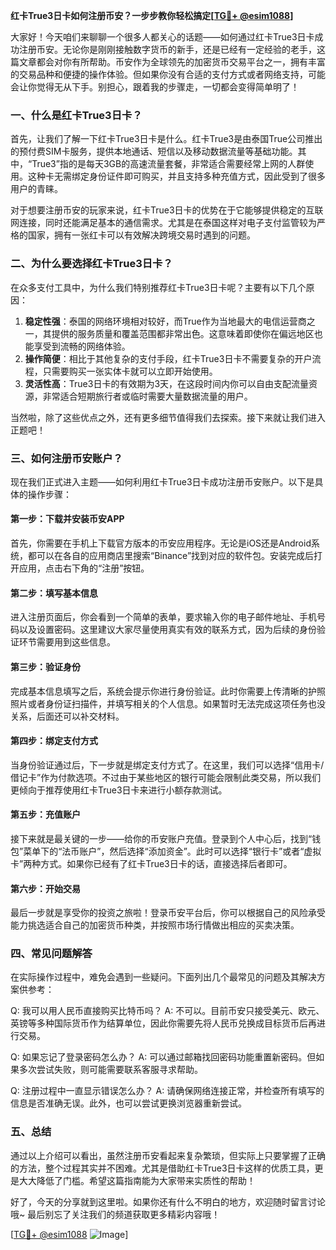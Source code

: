 **红卡True3日卡如何注册币安？一步步教你轻松搞定[[TG💪+ @esim1088](https://t.me/s/esim1088)]**

大家好！今天咱们来聊聊一个很多人都关心的话题——如何通过红卡True3日卡成功注册币安。无论你是刚刚接触数字货币的新手，还是已经有一定经验的老手，这篇文章都会对你有所帮助。币安作为全球领先的加密货币交易平台之一，拥有丰富的交易品种和便捷的操作体验。但如果你没有合适的支付方式或者网络支持，可能会让你觉得无从下手。别担心，跟着我的步骤走，一切都会变得简单明了！

### 一、什么是红卡True3日卡？

首先，让我们了解一下红卡True3日卡是什么。红卡True3是由泰国True公司推出的预付费SIM卡服务，提供本地通话、短信以及移动数据流量等基础功能。其中，“True3”指的是每天3GB的高速流量套餐，非常适合需要经常上网的人群使用。这种卡无需绑定身份证件即可购买，并且支持多种充值方式，因此受到了很多用户的青睐。

对于想要注册币安的玩家来说，红卡True3日卡的优势在于它能够提供稳定的互联网连接，同时还能满足基本的通信需求。尤其是在泰国这样对电子支付监管较为严格的国家，拥有一张红卡可以有效解决跨境交易时遇到的问题。

### 二、为什么要选择红卡True3日卡？

在众多支付工具中，为什么我们特别推荐红卡True3日卡呢？主要有以下几个原因：

1. **稳定性强**：泰国的网络环境相对较好，而True作为当地最大的电信运营商之一，其提供的服务质量和覆盖范围都非常出色。这意味着即使你在偏远地区也能享受到流畅的网络体验。
2. **操作简便**：相比于其他复杂的支付手段，红卡True3日卡不需要复杂的开户流程，只需要购买一张实体卡就可以立即开始使用。
3. **灵活性高**：True3日卡的有效期为3天，在这段时间内你可以自由支配流量资源，非常适合短期旅行者或临时需要大量数据流量的用户。

当然啦，除了这些优点之外，还有更多细节值得我们去探索。接下来就让我们进入正题吧！

### 三、如何注册币安账户？

现在我们正式进入主题——如何利用红卡True3日卡成功注册币安账户。以下是具体的操作步骤：

#### 第一步：下载并安装币安APP

首先，你需要在手机上下载官方版本的币安应用程序。无论是iOS还是Android系统，都可以在各自的应用商店里搜索“Binance”找到对应的软件包。安装完成后打开应用，点击右下角的“注册”按钮。

#### 第二步：填写基本信息

进入注册页面后，你会看到一个简单的表单，要求输入你的电子邮件地址、手机号码以及设置密码。这里建议大家尽量使用真实有效的联系方式，因为后续的身份验证环节需要用到这些信息。

#### 第三步：验证身份

完成基本信息填写之后，系统会提示你进行身份验证。此时你需要上传清晰的护照照片或者身份证扫描件，并填写相关的个人信息。如果暂时无法完成这项任务也没关系，后面还可以补交材料。

#### 第四步：绑定支付方式

当身份验证通过后，下一步就是绑定支付方式了。在这里，我们可以选择“信用卡/借记卡”作为付款选项。不过由于某些地区的银行可能会限制此类交易，所以我们更倾向于推荐使用红卡True3日卡来进行小额存款测试。

#### 第五步：充值账户

接下来就是最关键的一步——给你的币安账户充值。登录到个人中心后，找到“钱包”菜单下的“法币账户”，然后选择“添加资金”。此时可以选择“银行卡”或者“虚拟卡”两种方式。如果你已经有了红卡True3日卡的话，直接选择后者即可。

#### 第六步：开始交易

最后一步就是享受你的投资之旅啦！登录币安平台后，你可以根据自己的风险承受能力挑选适合自己的加密货币种类，并按照市场行情做出相应的买卖决策。

### 四、常见问题解答

在实际操作过程中，难免会遇到一些疑问。下面列出几个最常见的问题及其解决方案供参考：

Q: 我可以用人民币直接购买比特币吗？
A: 不可以。目前币安只接受美元、欧元、英镑等多种国际货币作为结算单位，因此你需要先将人民币兑换成目标货币后再进行交易。

Q: 如果忘记了登录密码怎么办？
A: 可以通过邮箱找回密码功能重置新密码。但如果多次尝试失败，则可能需要联系客服寻求帮助。

Q: 注册过程中一直显示错误怎么办？
A: 请确保网络连接正常，并检查所有填写的信息是否准确无误。此外，也可以尝试更换浏览器重新尝试。

### 五、总结

通过以上介绍可以看出，虽然注册币安看起来复杂繁琐，但实际上只要掌握了正确的方法，整个过程其实并不困难。尤其是借助红卡True3日卡这样的优质工具，更是大大降低了门槛。希望这篇指南能为大家带来实质性的帮助！

好了，今天的分享就到这里啦。如果你还有什么不明白的地方，欢迎随时留言讨论哦~ 最后别忘了关注我们的频道获取更多精彩内容哦！

[[TG💪+ @esim1088](https://t.me/s/esim1088) ![Image](https://i.postimg.cc/4NQfJmqS/Snipaste-2025-05-13-00-14-12.png)]